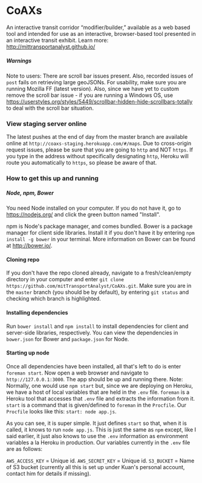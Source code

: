 # CoAXs
An interactive transit corridor “modifier/builder,” available as a web based tool and intended for use as an interactive, browser-based tool presented in an interactive transit exhibit.  Learn more: http://mittransportanalyst.github.io/

##### Warnings
Note to users: There are scroll bar issues present. Also, recorded issues of `post` fails on retrieving large geoJSONs. For usability, make sure you are running Mozilla FF (latest version). Also, since we have yet to custom remove the scroll bar issue - if you are running a Windows OS, use https://userstyles.org/styles/5449/scrollbar-hidden-hide-scrollbars-totally to deal with the scroll bar situation.

### View staging server online
The latest pushes at the end of day from the master branch are available online at `http://coaxs-staging.herokuapp.com/#/maps`. Due to cross-origin request issues, please be sure that you are going to `http` and NOT `https`. If you type in the address without specifically designating `http`, Heroku will route you automatically to `https`, so please be aware of that.

### How to get this up and running
##### Node, npm, Bower
You need Node installed on your computer. If you do not have it, go to https://nodejs.org/ and click the green button named "Install".

npm is Node's package manager, and comes bundled. Bower is a package manager for client side libraries. Install it if you don't have it by entering `npm install -g bower` in your terminal. More information on Bower can be found at http://bower.io/.

#### Cloning repo
If you don't have the repo cloned already, navigate to a fresh/clean/empty directory in your computer and enter `git clone https://github.com/mitTransportAnalyst/CoAXs.git`. Make sure you are in the `master` branch (you should be by default), by entering `git status` and checking which branch is highlighted.

#### Installing dependencies
Run `bower install` and `npm install` to install dependencies for client and server-side libraries, respectively. You can view the dependencies in `bower.json` for Bower and `package.json` for Node.

#### Starting up node
Once all dependencies have been installed, all that's left to do is enter `foreman start​`. Now open a web browser and navigate to `http://127.0.0.1:3000`. The app should be up and running there. Note: Normally, one would use `npm start` but, since we are deploying on Heroku, we have a host of local variables that are held in the `.env` file. `foreman` is a Heroku tool that accesses that `.env` file and extracts the information from it. `start` is a command that is given/defined to `foreman` in the `Procfile`. Our `Procfile` looks like this: `start: node app.js`.

As you can see, it is super simple. It just defines `start` so that, when it is called, it knows to run `node app.js`. This is just the same as `npm` except, like I said earlier, it just also knows to use the `.env` information as environment variables a la Heroku in production. Our variables currently in the `.env` file are as follows:

`AWS_ACCESS_KEY` = Unique id. 
`AWS_SECRET_KEY` = Unique id.
`S3_BUCKET` = Name of S3 bucket (currently all this is set up under Kuan's personal account, contact him for details if missing).